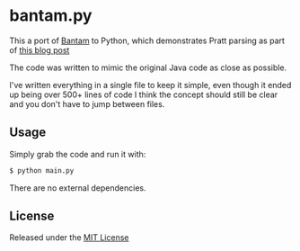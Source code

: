 # bantam.py
This a port of [Bantam](https://github.com/munificent/bantam) to Python, which demonstrates Pratt parsing as part of [this blog post](http://journal.stuffwithstuff.com/2011/03/19/pratt-parsers-expression-parsing-made-easy/)

The code was written to mimic the original Java code as close as possible.

I've written everything in a single file to keep it simple, even though it ended up being over 500+ lines of code I think the concept should still be clear and you don't have to jump between files.

## Usage
Simply grab the code and run it with:
```sh
$ python main.py
```
There are no external dependencies.

## License
Released under the [MIT License](LICENSE)
